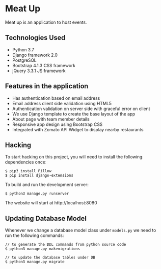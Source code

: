 # Meat Up

Meat up is an application to host events.

## Technologies Used

* Python 3.7
* Django framework 2.0
* PostgreSQL
* Bootstrap 4.1.3 CSS framework
* jQuery 3.3.1 JS framework

## Features in the application

* Has authentication based on email address
* Email address client side validation using HTML5
* Authentication validation on server side with graceful error on client
* We use Django template to create the base layout of the app
* About page with team member details
* Responsive app design using Bootstrap CSS
* Integrated with Zomato API Widget to display nearby restaurants

## Hacking

To start hacking on this project, you will need to install the following dependencies once:

```
$ pip3 install Pillow
$ pip install django-extensions
```

To build and run the development server:

```
$ python3 manage.py runserver
```

The website will start at http://localhost:8080

## Updating Database Model

Whenever we change a database model class under `models.py` we need
to run the following commands:

```
// to generate the DDL commands from python source code
$ python3 manage.py makemigrations

// to update the database tables under DB
$ python3 manage.py migrate
```
